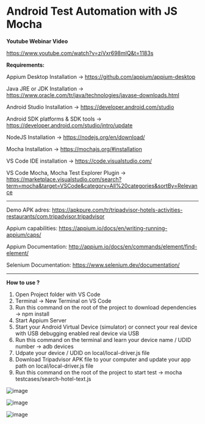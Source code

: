 # Android Test Automation with JS Mocha

**Youtube Webinar Video**

https://www.youtube.com/watch?v=ziVxr698mlQ&t=1183s


**Requirements:**
  
  Appium Desktop Installation -> https://github.com/appium/appium-desktop
  
  Java JRE or JDK Installation -> https://www.oracle.com/tr/java/technologies/javase-downloads.html
  
  Android Studio Installation -> https://developer.android.com/studio
  
  Android SDK platforms & SDK tools -> https://developer.android.com/studio/intro/update
  
  NodeJS Installation -> https://nodejs.org/en/download/
  
  Mocha Installation -> https://mochajs.org/#installation
  
  VS Code IDE installation -> https://code.visualstudio.com/
  
  VS Code Mocha, Mocha Test Explorer Plugin ->  https://marketplace.visualstudio.com/search?term=mocha&target=VSCode&category=All%20categories&sortBy=Relevance
  
  ********


Demo APK adres: https://apkpure.com/tr/tripadvisor-hotels-activities-restaurants/com.tripadvisor.tripadvisor 

Appium capabilities: https://appium.io/docs/en/writing-running-appium/caps/ 

Appium Documentation: http://appium.io/docs/en/commands/element/find-element/ 

Selenium Documentation: https://www.selenium.dev/documentation/ 

********

**How to use ?**

1. Open Project folder with VS Code
2. Terminal -> New Terminal on VS Code
3. Run this command on the root of the project to download dependencies -> npm install
4. Start Appium Server
5. Start your Android Virtual Device (simulator) or connect your real device with USB debugging enabled real device via USB
6. Run this command on the terminal and learn your device name / UDID number -> adb devices
7. Udpate your device / UDID on local/local-driver.js file
8. Download Tripadvisor APK file to your computer and update your app path on local/local-driver.js file
9. Run this command on the root of the project to start test -> mocha testcases/search-hotel-text.js



![image](https://user-images.githubusercontent.com/89974862/132399256-3b5c7f97-d42c-478d-92d8-66341dd03be5.png)

![image](https://user-images.githubusercontent.com/89974862/132401255-c518c79e-227a-458e-a843-9ab531fd9771.png)

![image](https://user-images.githubusercontent.com/89974862/132401314-cbd91422-9851-40b4-b350-4f669795c353.png)

